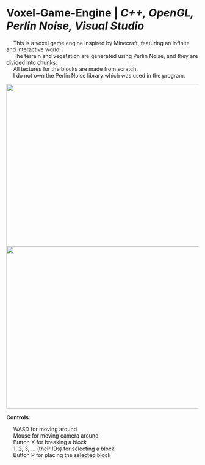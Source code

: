 # Voxel-Game-Engine | _C++, OpenGL, Perlin Noise, Visual Studio_

&emsp; This is a voxel game engine inspired by Minecraft, featuring an infinite and interactive world. <br/>
&emsp; The terrain and vegetation are generated using Perlin Noise, and they are divided into chunks. <br/>
&emsp; All textures for the blocks are made from scratch. <br/>
&emsp; I do not own the Perlin Noise library which was used in the program. <br/>

<p align = "center">
  <img width="505" height="425" src="https://github.com/Razvan48/Voxel-Game-Engine/blob/main/Demo/VoxelCraftDemo0.gif">
  <img width="505" height="425" src="https://github.com/Razvan48/Voxel-Game-Engine/blob/main/Demo/VoxelCraftDemo1.gif">
</p>

**Controls:** <br/>

&emsp; WASD for moving around <br/>
&emsp; Mouse for moving camera around <br/>
&emsp; Button X for breaking a block <br/>
&emsp; 1, 2, 3, ... (their IDs) for selecting a block <br/>
&emsp; Button P for placing the selected block <br/>





